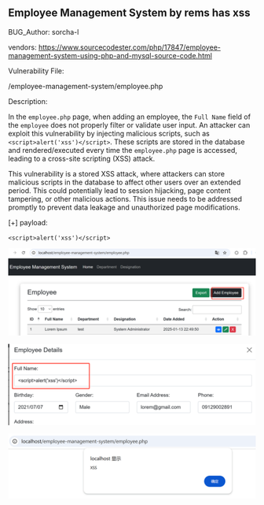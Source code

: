 ## Employee Management System by rems has xss

BUG_Author: sorcha-l

vendors: https://www.sourcecodester.com/php/17847/employee-management-system-using-php-and-mysql-source-code.html

Vulnerability File: 

/employee-management-system/employee.php

Description:

In the `employee.php` page, when adding an employee, the `Full Name` field of the `employee` does not properly filter or validate user input. An attacker can exploit this vulnerability by injecting malicious scripts, such as `<script>alert('xss')</script>`. These scripts are stored in the database and rendered/executed every time the `employee.php` page is accessed, leading to a cross-site scripting (XSS) attack.

This vulnerability is a stored XSS attack, where attackers can store malicious scripts in the database to affect other users over an extended period. This could potentially lead to session hijacking, page content tampering, or other malicious actions. This issue needs to be addressed promptly to prevent data leakage and unauthorized page modifications.

[+] payload:

```
<script>alert('xss')</script>
```

![image-20250226151647381](images\image-20250226151647381.png)

![image-20250226142853436](images\image-20250226142853436.png)

![image-20250226142900734](\images\image-20250226142900734.png)